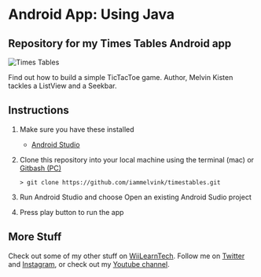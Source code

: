 # Android App: Using Java

## Repository for my Times Tables Android app

![Times Tables](timestables.gif)

Find out how to build a simple TicTacToe game. Author, Melvin Kisten tackles a ListView and a Seekbar. 

## Instructions
1. Make sure you have these installed
	- [Android Studio](https://developer.android.com/studio#downloads)
2. Clone this repository into your local machine using the terminal (mac) or [Gitbash (PC)](https://git-scm.com/download/win)
	
	`> git clone https://github.com/iammelvink/timestables.git`
3. Run Android Studio and choose Open an existing Android Sudio project
4. Press play button to run the app

## More Stuff
Check out some of my other stuff on [WiiLearnTech](https://www.wiilearntech.com). Follow me on [Twitter](https://twitter.com/iammelvink) and [Instagram](https://www.instagram.com/iammelvink/), or check out my [Youtube channel](https://www.youtube.com/channel/UCwMGEkyU2QOqEEKJ1E5pe7w).
